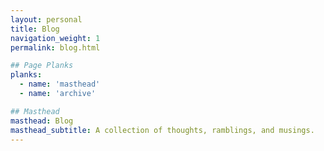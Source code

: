 ```yaml
---
layout: personal
title: Blog
navigation_weight: 1
permalink: blog.html

## Page Planks
planks:
  - name: 'masthead'
  - name: 'archive'

## Masthead
masthead: Blog
masthead_subtitle: A collection of thoughts, ramblings, and musings.
---
```

